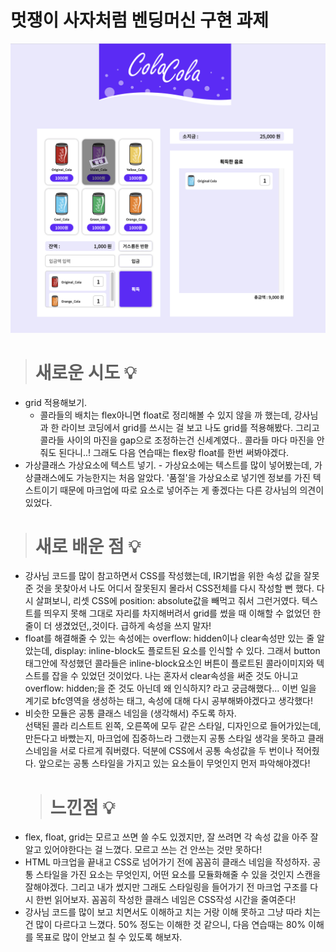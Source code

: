 # 멋쟁이 사자처럼 벤딩머신 구현 과제

<img src="./src/img/vending-machine.png">

<br/>

> # 새로운 시도 💡

- grid 적용해보기.
  - 콜라들의 배치는 flex아니면 float로 정리해볼 수 있지 않을 까 했는데, 강사님과 한 라이브 코딩에서 grid를 쓰시는 걸 보고 나도 grid를 적용해봤다. 그리고 콜라들 사이의 마진을 gap으로 조정하는건 신세계였다.. 콜라들 마다 마진을 안줘도 된다니..! 그래도 다음 연습때는 flex랑 float를 한번 써봐야겠다.
- 가상클래스 가상요소에 텍스트 넣기. - 가상요소에는 텍스트를 많이 넣어봤는데, 가상클래스에도 가능한지는 처음 알았다. '품절'을 가상요소로 넣기엔 정보를 가진 텍스트이기 때문에 마크업에 따로 요소로 넣어주는 게 좋겠다는 다른 강사님의 의견이 있었다.

> # 새로 배운 점 💡

- 강사님 코드를 많이 참고하면서 CSS를 작성했는데, IR기법을 위한 속성 값을 잘못 준 것을 못찾아서 나도 어디서 잘못된지 몰라서 CSS전체를 다시 작성할 뻔 했다. 다시 살펴보니, 리셋 CSS에 position: absolute값을 빼먹고 줘서 그런거였다. 텍스트를 띄우지 못해 그대로 자리를 차지해버려서 grid를 썼을 때 이해할 수 없었던 한 줄이 더 생겼었던,,것이다. 급하게 속성을 쓰지 말자!
- float를 해결해줄 수 있는 속성에는 overflow: hidden이나 clear속성만 있는 줄 알았는데, display: inline-block도 플로트된 요소를 인식할 수 있다. 그래서 button 태그안에 작성했던 콜라들은 inline-block요소인 버튼이 플로트된 콜라이미지와 텍스트를 잡을 수 있었던 것이었다. 나는 혼자서 clear속성을 써준 것도 아니고 overflow: hidden;을 준 것도 아닌데 왜 인식하지? 라고 궁금해했다... 이번 일을 계기로 bfc영역을 생성하는 태그, 속성에 대해 다시 공부해봐야겠다고 생각했다!
- 비슷한 모듈은 공통 클래스 네임을 (생각해서) 주도록 하자. <br/> 선택된 콜라 리스트트 왼쪽, 오른쪽에 모두 같은 스타일, 디자인으로 들어가있는데, 만든다고 바빴는지, 마크업에 집중하느라 그랬는지 공통 스타일 생각을 못하고 클래스네임을 서로 다르게 줘버렸다. 덕분에 CSS에서 공통 속성값을 두 번이나 적어줬다. 앞으로는 공통 스타일을 가지고 있는 요소들이 무엇인지 먼저 파악해야겠다!
  > # 느낀점 💡
- flex, float, grid는 모르고 쓰면 쓸 수도 있겠지만, 잘 쓰려면 각 속성 값을 아주 잘 알고 있어야한다는 걸 느꼈다. 모르고 쓰는 건 안쓰는 것만 못하다!
- HTML 마크업을 끝내고 CSS로 넘어가기 전에 꼼꼼히 클래스 네임을 작성하자. 공통 스타일을 가진 요소는 무엇인지, 어떤 요소를 모듈화해줄 수 있을 것인지 스캔을 잘해야겠다. 그리고 내가 썼지만 그래도 스타일링을 들어가기 전 마크업 구조를 다시 한번 읽어보자. 꼼꼼히 작성한 클래스 네임은 CSS작성 시간을 줄여준다!
- 강사님 코드를 많이 보고 치면서도 이해하고 치는 거랑 이해 못하고 그냥 따라 치는 건 많이 다르다고 느꼈다. 50% 정도는 이해한 것 같으니, 다음 연습때는 80% 이해를 목표로 많이 안보고 칠 수 있도록 해보자.
